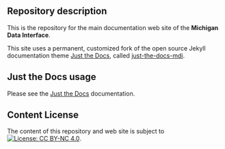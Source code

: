 ## Repository description

This is the repository for the main documentation web site of the **Michigan Data Interface**.

This site uses a permanent, customized fork of the open source Jekyll documentation 
theme [Just the Docs](https://pmarsceill.github.io/just-the-docs/), called
[just-the-docs-mdi](https://github.com/MiDataInt/just-the-docs-mdi).

## Just the Docs usage

Please see the 
[Just the Docs](https://pmarsceill.github.io/just-the-docs/) 
documentation.

## Content License

The content of this repository and web site is subject to
[![License: CC BY-NC 4.0](https://img.shields.io/badge/License-CC%20BY--NC%204.0-lightgrey.svg)](https://creativecommons.org/licenses/by-nc/4.0/).
